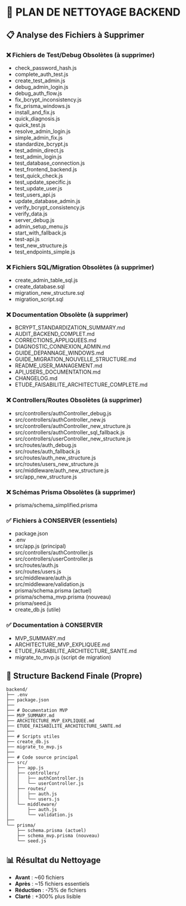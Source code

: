 # 🧹 PLAN DE NETTOYAGE BACKEND

## 📋 Analyse des Fichiers à Supprimer

### ❌ Fichiers de Test/Debug Obsolètes (à supprimer)
- check_password_hash.js
- complete_auth_test.js
- create_test_admin.js
- debug_admin_login.js
- debug_auth_flow.js
- fix_bcrypt_inconsistency.js
- fix_prisma_windows.js
- install_and_fix.js
- quick_diagnosis.js
- quick_test.js
- resolve_admin_login.js
- simple_admin_fix.js
- standardize_bcrypt.js
- test_admin_direct.js
- test_admin_login.js
- test_database_connection.js
- test_frontend_backend.js
- test_quick_check.js
- test_update_specific.js
- test_update_user.js
- test_users_api.js
- update_database_admin.js
- verify_bcrypt_consistency.js
- verify_data.js
- server_debug.js
- admin_setup_menu.js
- start_with_fallback.js
- test-api.js
- test_new_structure.js
- test_endpoints_simple.js

### ❌ Fichiers SQL/Migration Obsolètes (à supprimer)
- create_admin_table_sql.js
- create_database.sql
- migration_new_structure.sql
- migration_script.sql

### ❌ Documentation Obsolète (à supprimer)
- BCRYPT_STANDARDIZATION_SUMMARY.md
- AUDIT_BACKEND_COMPLET.md
- CORRECTIONS_APPLIQUEES.md
- DIAGNOSTIC_CONNEXION_ADMIN.md
- GUIDE_DEPANNAGE_WINDOWS.md
- GUIDE_MIGRATION_NOUVELLE_STRUCTURE.md
- README_USER_MANAGEMENT.md
- API_USERS_DOCUMENTATION.md
- CHANGELOG.md
- ETUDE_FAISABILITE_ARCHITECTURE_COMPLETE.md

### ❌ Controllers/Routes Obsolètes (à supprimer)
- src/controllers/authController_debug.js
- src/controllers/authController_new.js
- src/controllers/authController_new_structure.js
- src/controllers/authController_sql_fallback.js
- src/controllers/userController_new_structure.js
- src/routes/auth_debug.js
- src/routes/auth_fallback.js
- src/routes/auth_new_structure.js
- src/routes/users_new_structure.js
- src/middleware/auth_new_structure.js
- src/app_new_structure.js

### ❌ Schémas Prisma Obsolètes (à supprimer)
- prisma/schema_simplified.prisma

### ✅ Fichiers à CONSERVER (essentiels)
- package.json
- .env
- src/app.js (principal)
- src/controllers/authController.js
- src/controllers/userController.js
- src/routes/auth.js
- src/routes/users.js
- src/middleware/auth.js
- src/middleware/validation.js
- prisma/schema.prisma (actuel)
- prisma/schema_mvp.prisma (nouveau)
- prisma/seed.js
- create_db.js (utile)

### ✅ Documentation à CONSERVER
- MVP_SUMMARY.md
- ARCHITECTURE_MVP_EXPLIQUEE.md
- ETUDE_FAISABILITE_ARCHITECTURE_SANTE.md
- migrate_to_mvp.js (script de migration)

## 🎯 Structure Backend Finale (Propre)

```
backend/
├── .env
├── package.json
├── 
├── # Documentation MVP
├── MVP_SUMMARY.md
├── ARCHITECTURE_MVP_EXPLIQUEE.md
├── ETUDE_FAISABILITE_ARCHITECTURE_SANTE.md
├── 
├── # Scripts utiles
├── create_db.js
├── migrate_to_mvp.js
├── 
├── # Code source principal
├── src/
│   ├── app.js
│   ├── controllers/
│   │   ├── authController.js
│   │   └── userController.js
│   ├── routes/
│   │   ├── auth.js
│   │   └── users.js
│   └── middleware/
│       ├── auth.js
│       └── validation.js
├── 
└── prisma/
    ├── schema.prisma (actuel)
    ├── schema_mvp.prisma (nouveau)
    └── seed.js
```

## 📊 Résultat du Nettoyage
- **Avant** : ~60 fichiers
- **Après** : ~15 fichiers essentiels
- **Réduction** : -75% de fichiers
- **Clarté** : +300% plus lisible